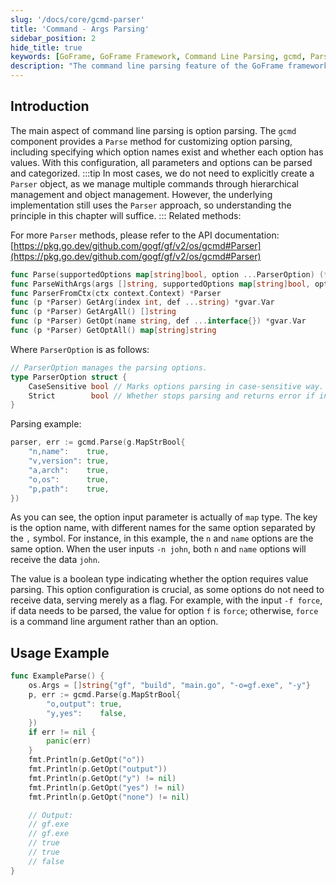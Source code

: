 ```yaml
---
slug: '/docs/core/gcmd-parser'
title: 'Command - Args Parsing'
sidebar_position: 2
hide_title: true
keywords: [GoFrame, GoFrame Framework, Command Line Parsing, gcmd, Parser Parsing, Go Development, Code Example, Option Management, Command Line Options, Development Documentation]
description: "The command line parsing feature of the GoFrame framework, focusing on the Parser parsing method of the gcmd component. By customizing option names and value parsing, it can efficiently manage and parse command line options. Includes code examples and detailed API documentation to help developers understand and apply it in actual projects."
---
```


## Introduction

The main aspect of command line parsing is option parsing. The `gcmd` component provides a `Parse` method for customizing option parsing, including specifying which option names exist and whether each option has values. With this configuration, all parameters and options can be parsed and categorized.
:::tip
In most cases, we do not need to explicitly create a `Parser` object, as we manage multiple commands through hierarchical management and object management. However, the underlying implementation still uses the `Parser` approach, so understanding the principle in this chapter will suffice.
:::
Related methods:

For more `Parser` methods, please refer to the API documentation: [https://pkg.go.dev/github.com/gogf/gf/v2/os/gcmd#Parser](https://pkg.go.dev/github.com/gogf/gf/v2/os/gcmd#Parser)

```go
func Parse(supportedOptions map[string]bool, option ...ParserOption) (*Parser, error)
func ParseWithArgs(args []string, supportedOptions map[string]bool, option ...ParserOption) (*Parser, error)
func ParserFromCtx(ctx context.Context) *Parser
func (p *Parser) GetArg(index int, def ...string) *gvar.Var
func (p *Parser) GetArgAll() []string
func (p *Parser) GetOpt(name string, def ...interface{}) *gvar.Var
func (p *Parser) GetOptAll() map[string]string
```

Where `ParserOption` is as follows:

```go
// ParserOption manages the parsing options.
type ParserOption struct {
    CaseSensitive bool // Marks options parsing in case-sensitive way.
    Strict        bool // Whether stops parsing and returns error if invalid option passed.
}
```

Parsing example:

```go
parser, err := gcmd.Parse(g.MapStrBool{
    "n,name":    true,
    "v,version": true,
    "a,arch":    true,
    "o,os":      true,
    "p,path":    true,
})
```

As you can see, the option input parameter is actually of `map` type. The key is the option name, with different names for the same option separated by the `,` symbol. For instance, in this example, the `n` and `name` options are the same option. When the user inputs `-n john`, both `n` and `name` options will receive the data `john`.

The value is a boolean type indicating whether the option requires value parsing. This option configuration is crucial, as some options do not need to receive data, serving merely as a flag. For example, with the input `-f force`, if data needs to be parsed, the value for option `f` is `force`; otherwise, `force` is a command line argument rather than an option.

## Usage Example

```go
func ExampleParse() {
    os.Args = []string{"gf", "build", "main.go", "-o=gf.exe", "-y"}
    p, err := gcmd.Parse(g.MapStrBool{
        "o,output": true,
        "y,yes":    false,
    })
    if err != nil {
        panic(err)
    }
    fmt.Println(p.GetOpt("o"))
    fmt.Println(p.GetOpt("output"))
    fmt.Println(p.GetOpt("y") != nil)
    fmt.Println(p.GetOpt("yes") != nil)
    fmt.Println(p.GetOpt("none") != nil)

    // Output:
    // gf.exe
    // gf.exe
    // true
    // true
    // false
}
```